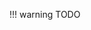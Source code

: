 <!--
.. title: Papers using Brian
.. slug: papers-using-brian
.. type: text
-->

!!! warning
    TODO